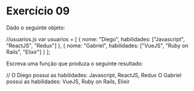 # Exercício 09

Dado o seguinte objeto:

//usuarios.js
var usuarios = [
 {
 nome: "Diego",
 habilidades: ["Javascript", "ReactJS", "Redux"]
 },
 {
 nome: "Gabriel",
 habilidades: ["VueJS", "Ruby on Rails", "Elixir"]
 }
];

Escreva uma função que produza o seguinte resultado:

//
O Diego possui as habilidades: Javascript, ReactJS, Redux
O Gabriel possui as habilidades: VueJS, Ruby on Rails, Elixir